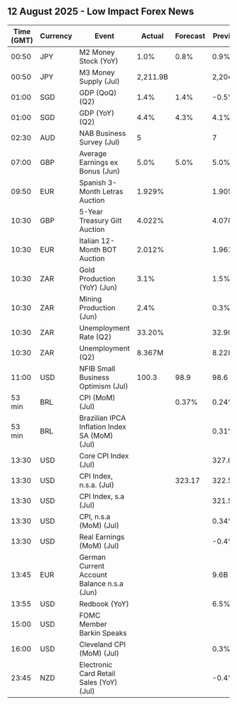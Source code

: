 ## 12 August 2025 - Low Impact Forex News

| Time (GMT) | Currency | Event | Actual | Forecast | Previous |
|------|----------|-------|--------|----------|----------|
| 00:50 | JPY | M2 Money Stock (YoY) | 1.0% | 0.8% | 0.9% |
| 00:50 | JPY | M3 Money Supply (Jul) | 2,211.9B |  | 2,204.3B |
| 01:00 | SGD | GDP (QoQ) (Q2) | 1.4% | 1.4% | -0.5% |
| 01:00 | SGD | GDP (YoY) (Q2) | 4.4% | 4.3% | 4.1% |
| 02:30 | AUD | NAB Business Survey (Jul) | 5 |  | 7 |
| 07:00 | GBP | Average Earnings ex Bonus (Jun) | 5.0% | 5.0% | 5.0% |
| 09:50 | EUR | Spanish 3-Month Letras Auction | 1.929% |  | 1.905% |
| 10:30 | GBP | 5-Year Treasury Gilt Auction | 4.022% |  | 4.078% |
| 10:30 | EUR | Italian 12-Month BOT Auction | 2.012% |  | 1.961% |
| 10:30 | ZAR | Gold Production (YoY) (Jun) | 3.1% |  | 1.5% |
| 10:30 | ZAR | Mining Production (Jun) | 2.4% |  | 0.3% |
| 10:30 | ZAR | Unemployment Rate (Q2) | 33.20% |  | 32.90% |
| 10:30 | ZAR | Unemployment (Q2) | 8.367M |  | 8.228M |
| 11:00 | USD | NFIB Small Business Optimism (Jul) | 100.3 | 98.9 | 98.6 |
| 53 min | BRL | CPI (MoM) (Jul) |  | 0.37% | 0.24% |
| 53 min | BRL | Brazilian IPCA Inflation Index SA (MoM) (Jul) |  |  | 0.31% |
| 13:30 | USD | Core CPI Index (Jul) |  |  | 327.60 |
| 13:30 | USD | CPI Index, n.s.a. (Jul) |  | 323.17 | 322.56 |
| 13:30 | USD | CPI Index, s.a (Jul) |  |  | 321.50 |
| 13:30 | USD | CPI, n.s.a (MoM) (Jul) |  |  | 0.34% |
| 13:30 | USD | Real Earnings (MoM) (Jul) |  |  | -0.4% |
| 13:45 | EUR | German Current Account Balance n.s.a (Jun) |  |  | 9.6B |
| 13:55 | USD | Redbook (YoY) |  |  | 6.5% |
| 15:00 | USD | FOMC Member Barkin Speaks |  |  |  |
| 16:00 | USD | Cleveland CPI (MoM) (Jul) |  |  | 0.3% |
| 23:45 | NZD | Electronic Card Retail Sales (YoY) (Jul) |  |  | -0.4% |
